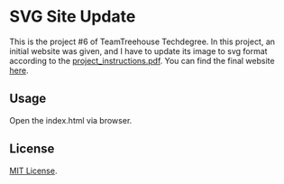 # SVG Site Update

This is the project #6 of TeamTreehouse Techdegree. In this project, an initial website was given, and I have to update its image to svg format according to the [project_instructions.pdf](https://github.com/wahidyankf/treehouse-frontend-06-svg-site-update/blob/master/project_instructions.pdf). You can find the final website [here](https://wahidyankf.github.io/treehouse-frontend-06-svg-site-update/index.html).

## Usage

Open the index.html via browser.

## License

[MIT License](https://en.wikipedia.org/wiki/MIT_License).